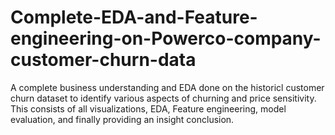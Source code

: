 # Complete-EDA-and-Feature-engineering-on-Powerco-company-customer-churn-data

A complete business understanding and EDA done on the historicl customer churn dataset to identify various aspects of churning and price sensitivity. This consists of all visualizations, EDA, Feature engineering, model evaluation, and finally providing an insight conclusion.

